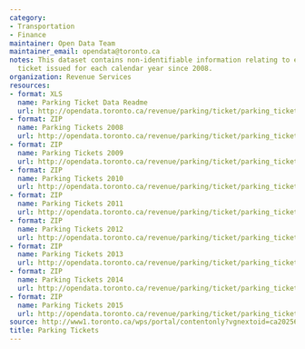 ```yaml
---
category:
- Transportation
- Finance
maintainer: Open Data Team
maintainer_email: opendata@toronto.ca
notes: This dataset contains non-identifiable information relating to each parking
  ticket issued for each calendar year since 2008.
organization: Revenue Services
resources:
- format: XLS
  name: Parking Ticket Data Readme
  url: http://opendata.toronto.ca/revenue/parking/ticket/parking_tickets_readme.xls
- format: ZIP
  name: Parking Tickets 2008
  url: http://opendata.toronto.ca/revenue/parking/ticket/parking_tickets_2008.zip
- format: ZIP
  name: Parking Tickets 2009
  url: http://opendata.toronto.ca/revenue/parking/ticket/parking_tickets_2009.zip
- format: ZIP
  name: Parking Tickets 2010
  url: http://opendata.toronto.ca/revenue/parking/ticket/parking_tickets_2010.zip
- format: ZIP
  name: Parking Tickets 2011
  url: http://opendata.toronto.ca/revenue/parking/ticket/parking_tickets_2011.zip
- format: ZIP
  name: Parking Tickets 2012
  url: http://opendata.toronto.ca/revenue/parking/ticket/parking_tickets_2012.zip
- format: ZIP
  name: Parking Tickets 2013
  url: http://opendata.toronto.ca/revenue/parking/ticket/parking_tickets_2013.zip
- format: ZIP
  name: Parking Tickets 2014
  url: http://opendata.toronto.ca/revenue/parking/ticket/parking_tickets_2014.zip
- format: ZIP
  name: Parking Tickets 2015
  url: http://opendata.toronto.ca/revenue/parking/ticket/parking_tickets_2015.zip
source: http://www1.toronto.ca/wps/portal/contentonly?vgnextoid=ca20256c54ea4310VgnVCM1000003dd60f89RCRD&vgnextchannel=1a66e03bb8d1e310VgnVCM10000071d60f89RCRD
title: Parking Tickets
---
```

